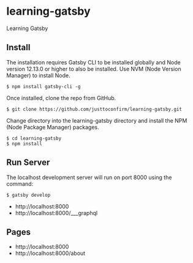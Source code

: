 # learning-gatsby
Learning Gatsby

## Install
The installation requires Gatsby CLI to be installed globally and Node version 12.13.0 or higher to also be installed. Use NVM (Node Version Manager) to install Node.
```
$ npm install gatsby-cli -g
```

Once installed, clone the repo from GitHub.
```
$ git clone https://github.com/justtoconfirm/learning-gatsby.git
```

Change directory into the learning-gatsby directory and install the NPM (Node Package Manager) packages.
```
$ cd learning-gatsby
$ npm install
```

## Run Server
The localhost development server will run on port 8000 using the command:
```
$ gatsby develop
```

+ http://localhost:8000
+ http://localhost:8000/___graphql


## Pages

+ http://localhost:8000
+ http://localhost:8000/about